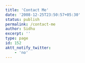 ```yaml
---
title: 'Contact Me'
date: '2008-12-25T23:50:57+05:30'
status: publish
permalink: /contact-me
author: Sidhu
excerpt: ''
type: page
id: 152
aktt_notify_twitter:
    - 'no'
---
```

<!DOCTYPE html PUBLIC "-//W3C//DTD HTML 4.0 Transitional//EN" "http://www.w3.org/TR/REC-html40/loose.dtd">
<?xml encoding="UTF-8">
